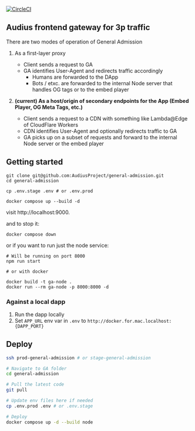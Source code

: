 [![CircleCI](https://circleci.com/gh/AudiusProject/general-admission.svg?style=svg)](https://circleci.com/gh/AudiusProject/general-admission)

## Audius frontend gateway for 3p traffic

There are two modes of operation of General Admission
1. As a first-layer proxy
   * Client sends a request to GA
   * GA identifies User-Agent and redirects traffic accordingly
     * Humans are forwarded to the DApp
     * Bots / etxc. are forwarded to the internal Node server that handles OG tags or to the embed player

2. **(current) As a host/origin of secondary endpoints for the App (Embed Player, OG Meta Tags, etc.)**
   * Client sends a request to a CDN with something like Lambda@Edge of CloudFlare Workers
   * CDN identifies User-Agent and optionally redirects traffic to GA
   * GA picks up on a subset of requests and forward to the internal Node server or the embed player

## Getting started

```
git clone git@github.com:AudiusProject/general-admission.git
cd general-admission

cp .env.stage .env # or .env.prod

docker compose up --build -d
```

visit http://localhost:9000.

and to stop it:

```
docker compose down
```

or if you want to run just the node service:

```
# Will be running on port 8000
npm run start

# or with docker

docker build -t ga-node .
docker run --rm ga-node -p 8000:8000 -d
```

### Against a local dapp

1. Run the dapp locally
2. Set `APP_URL` env var in `.env` to `http://docker.for.mac.localhost:{DAPP_PORT}`

## Deploy

```bash
ssh prod-general-admission # or stage-general-admission

# Navigate to GA folder
cd general-admission

# Pull the latest code
git pull

# Update env files here if needed
cp .env.prod .env # or .env.stage

# Deploy
docker compose up -d --build node
```